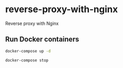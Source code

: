 # reverse-proxy-with-nginx
Reverse proxy with Nginx

## Run Docker containers

```bash
docker-compose up -d
```

```bash
docker-compose stop
```

